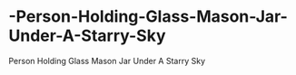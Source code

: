 # -Person-Holding-Glass-Mason-Jar-Under-A-Starry-Sky
 Person Holding Glass Mason Jar Under A Starry Sky
